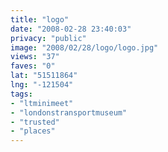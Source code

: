 ```yaml
---
title: "logo"
date: "2008-02-28 23:40:03"
privacy: "public"
image: "2008/02/28/logo/logo.jpg"
views: "37"
faves: "0"
lat: "51511864"
lng: "-121504"
tags:
- "ltminimeet"
- "londonstransportmuseum"
- "trusted"
- "places"
---
```



